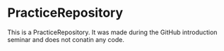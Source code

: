 # PracticeRepository
This is a PracticeRepository. It was made during the GitHub introduction seminar and does not conatin any code. 
 
